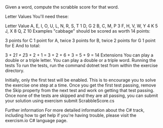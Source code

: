 Given a word, compute the scrabble score for that word.

Letter Values
You'll need these:

Letter                           Value
A, E, I, O, U, L, N, R, S, T       1
D, G                               2
B, C, M, P                         3
F, H, V, W, Y                      4
K                                  5
J, X                               8
Q, Z                               10
Examples
"cabbage" should be scored as worth 14 points:

3 points for C
1 point for A, twice
3 points for B, twice
2 points for G
1 point for E
And to total:

3 + 2*1 + 2*3 + 2 + 1
= 3 + 2 + 6 + 3
= 5 + 9
= 14
Extensions
You can play a double or a triple letter.
You can play a double or a triple word.
Running the tests
To run the tests, run the command dotnet test from within the exercise directory.

Initially, only the first test will be enabled. This is to encourage you to solve the exercise one step at a time. Once you get the first test passing, remove the Skip property from the next test and work on getting that test passing. Once none of the tests are skipped and they are all passing, you can submit your solution using exercism submit ScrabbleScore.cs

Further information
For more detailed information about the C# track, including how to get help if you're having trouble, please visit the exercism.io C# language page.
